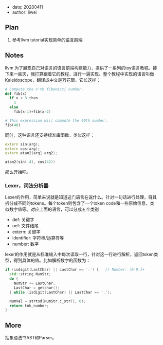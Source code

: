 - date: 20200411 
- author: liwei

## Plan

1. 参考llvm tutorial实现简单的语言前端

## Notes

llvm 为了展现自己对语言的语言前端构建能力，提供了一系列的toy语言教程。接下来一些天，我打算跟着它的教程，进行一遍实现。整个教程中实现的语言叫做Kaleidoscope，翻译成中文是万花筒。它长这样：

``` python
# Compute the x'th fibonacci number.
def fib(x)
  if x < 3 then
    1
  else
    fib(x-1)+fib(x-2)

# This expression will compute the 40th number.
fib(40)
```

同时，这种语言还支持标准库函数，类似这样：

```c++
extern sin(arg);
extern cos(arg);
extern atan2(arg1 arg2);

atan2(sin(.4), cos(42))
```

那么开始吧。

### Lexer，词法分析器

Lexer的作用，简单来说就是知道这门语言在说什么。针对一句话进行处理，将其拆分成不同的tokens。每个token则包含了一个token code和一些原始信息，类似数字值等。对应上面的语言，可以分成五个类别

* def: 关键字
* oef: 文件结尾
* extern: 关键字
* identifier: 字符串/运算符等
* number: 数字

lexer的作用就是从标准输入中每次读取一行，针对这一行进行解析，返回token类型，得到具体的值。比如解析数字的函数为：

```c++
if (isdigit(LastChar) || LastChar == '.') {   // Number: [0-9.]+
  std::string NumStr;
  do {
    NumStr += LastChar;
    LastChar = getchar();
  } while (isdigit(LastChar) || LastChar == '.');

  NumVal = strtod(NumStr.c_str(), 0);
  return tok_number;
}
```

## More

抽象语法书AST和Parser。
